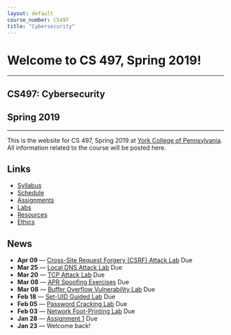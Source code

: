 ```yaml
---
layout: default
course_number: CS497
title: "Cybersecurity"
---
```


# Welcome to CS 497, Spring 2019!

--- --- --- --- --- --- --- --- --- --- --- --- --- --- --- --- --- --- --- --- --- --- --- ---

## CS497: Cybersecurity

## Spring 2019

--- --- --- --- --- --- --- --- --- --- --- --- --- --- --- --- --- --- --- --- --- --- --- ---

This is the website for CS 497, Spring 2019 at [York College of Pennsylvania](http://www.ycp.edu).
All information related to the course will be posted here.

## Links

* [Syllabus](syllabus.html)
* [Schedule](schedule.html)
* [Assignments](assign/index.html)
* [Labs](labs/index.html)
* [Resources](resources/index.html)
* [Ethics](ethics.html)

## News
<!-- * **May 13** &mdash; [Project Demo](assign/project.html)
* **May 08** &mdash; [Project Code/Report](assign/project.html)
* **Apr 24** &mdash; [Project Proposal](assign/project.html)-->
* **Apr 09** &mdash; [Cross-Site Request Forgery (CSRF) Attack Lab](labs/lab07.html) Due
* **Mar 25** &mdash; [Local DNS Attack Lab](labs/lab06.html) Due
* **Mar 20** &mdash; [TCP Attack Lab](labs/lab05.html) Due
* **Mar 08** &mdash; [APR Spoofing Exercises](lectures/lecture05.html) Due
* **Mar 08** &mdash; [Buffer Overflow Vulnerability Lab](labs/lab04.html) Due
* **Feb 18** &mdash; [Set-UID Guided Lab](labs/lab03.html) Due 
* **Feb 05** &mdash; [Password Cracking Lab](labs/lab02.html) Due
* **Feb 03** &mdash; [Network Foot-Printing Lab](labs/lab02b.html) Due
* **Jan 28** &mdash; [Assignment 1](assign/assign01.html) Due
* **Jan 23** &mdash; Welcome back!

